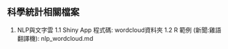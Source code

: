 ## 科學統計相關檔案
1. NLP與文字雲
   1.1 Shiny App 程式碼: wordcloud資料夾
   1.2 R 範例 (新聞:雞語翻譯機): nlp_wordcloud.md
  
